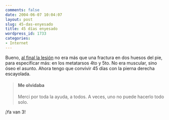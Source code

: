 ```yaml
---
comments: false
date: 2004-06-07 10:04:07
layout: post
slug: 45-das-enyesado
title: 45 días enyesado
wordpress_id: 1733
categories:
- Internet
---
```


Bueno, [al final la lesión](/archivos/categorias/personal/lesion_en_el_pie_derecho.php) no era más que una fractura en dos huesos del pie, para especificar más: en los metatarsos 4to y 5to. No era muscular, sino óseo el asunto. Ahora tengo que convivir 45 días con la pierna derecha escayolada.





> #### Me olvidaba
> 
> Merci por toda la ayuda, a todos. A veces, uno no puede hacerlo todo solo.





¡Ya van 3!





 
